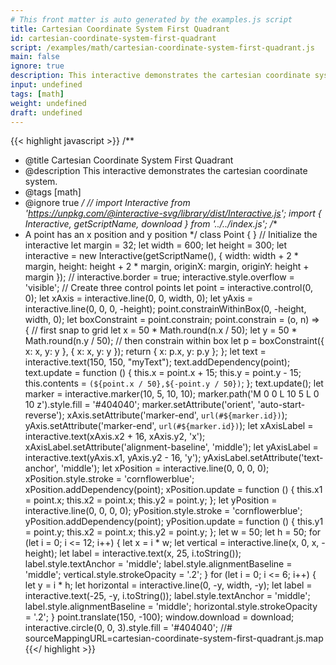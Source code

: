 ```yaml
---
# This front matter is auto generated by the examples.js script
title: Cartesian Coordinate System First Quadrant
id: cartesian-coordinate-system-first-quadrant
script: /examples/math/cartesian-coordinate-system-first-quadrant.js
main: false
ignore: true
description: This interactive demonstrates the cartesian coordinate system.
input: undefined
tags: [math]
weight: undefined
draft: undefined
---
```


{{< highlight javascript >}}
/**
* @title Cartesian Coordinate System First Quadrant
* @description This interactive demonstrates the cartesian coordinate system.
* @tags [math]
* @ignore true
*/
// import Interactive from 'https://unpkg.com/@interactive-svg/library/dist/Interactive.js';
import { Interactive, getScriptName, download } from '../../index.js';
/**
* A point has an x position and y position
*/
class Point {
}
// Initialize the interactive
let margin = 32;
let width = 600;
let height = 300;
let interactive = new Interactive(getScriptName(), {
    width: width + 2 * margin,
    height: height + 2 * margin,
    originX: margin,
    originY: height + margin
});
// interactive.border = true;
interactive.style.overflow = 'visible';
// Create three control points
let point = interactive.control(0, 0);
let xAxis = interactive.line(0, 0, width, 0);
let yAxis = interactive.line(0, 0, 0, -height);
point.constrainWithinBox(0, -height, width, 0);
let boxConstraint = point.constrain;
point.constrain = (o, n) => {
    // first snap to grid
    let x = 50 * Math.round(n.x / 50);
    let y = 50 * Math.round(n.y / 50);
    // then constrain within box
    let p = boxConstraint({ x: x, y: y }, { x: x, y: y });
    return { x: p.x, y: p.y };
};
let text = interactive.text(150, 150, "myText");
text.addDependency(point);
text.update = function () {
    this.x = point.x + 15;
    this.y = point.y - 15;
    this.contents = `(${point.x / 50},${-point.y / 50})`;
};
text.update();
let marker = interactive.marker(10, 5, 10, 10);
marker.path('M 0 0 L 10 5 L 0 10 z').style.fill = '#404040';
marker.setAttribute('orient', 'auto-start-reverse');
xAxis.setAttribute('marker-end', `url(#${marker.id})`);
yAxis.setAttribute('marker-end', `url(#${marker.id})`);
let xAxisLabel = interactive.text(xAxis.x2 + 16, xAxis.y2, 'x');
xAxisLabel.setAttribute('alignment-baseline', 'middle');
let yAxisLabel = interactive.text(yAxis.x1, yAxis.y2 - 16, 'y');
yAxisLabel.setAttribute('text-anchor', 'middle');
let xPosition = interactive.line(0, 0, 0, 0);
xPosition.style.stroke = 'cornflowerblue';
xPosition.addDependency(point);
xPosition.update = function () {
    this.x1 = point.x;
    this.x2 = point.x;
    this.y2 = point.y;
};
let yPosition = interactive.line(0, 0, 0, 0);
yPosition.style.stroke = 'cornflowerblue';
yPosition.addDependency(point);
yPosition.update = function () {
    this.y1 = point.y;
    this.x2 = point.x;
    this.y2 = point.y;
};
let w = 50;
let h = 50;
for (let i = 0; i <= 12; i++) {
    let x = i * w;
    let vertical = interactive.line(x, 0, x, -height);
    let label = interactive.text(x, 25, i.toString());
    label.style.textAnchor = 'middle';
    label.style.alignmentBaseline = 'middle';
    vertical.style.strokeOpacity = '.2';
}
for (let i = 0; i <= 6; i++) {
    let y = i * h;
    let horizontal = interactive.line(0, -y, width, -y);
    let label = interactive.text(-25, -y, i.toString());
    label.style.textAnchor = 'middle';
    label.style.alignmentBaseline = 'middle';
    horizontal.style.strokeOpacity = '.2';
}
point.translate(150, -100);
window.download = download;
interactive.circle(0, 0, 3).style.fill = '#404040';
//# sourceMappingURL=cartesian-coordinate-system-first-quadrant.js.map
{{</ highlight >}}


